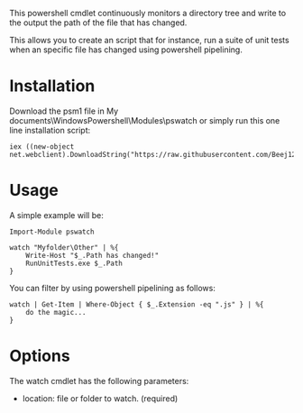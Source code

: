 This powershell cmdlet continuously monitors a directory tree and write to the output the path of the file that has changed.

This allows you to create an script that for instance, run a suite of unit tests when an specific file has changed using powershell pipelining.

Installation
============

Download the psm1 file in My documents\WindowsPowershell\Modules\pswatch or simply run this one line installation script:

	iex ((new-object net.webclient).DownloadString("https://raw.githubusercontent.com/Beej126/pswatch/master/install.ps1"))

Usage
=====

A simple example will be:

	Import-Module pswatch

	watch "Myfolder\Other" | %{
		Write-Host "$_.Path has changed!"
		RunUnitTests.exe $_.Path
	}

You can filter by using powershell pipelining as follows:

	watch | Get-Item | Where-Object { $_.Extension -eq ".js" } | %{
		do the magic...
	}

Options
=======

The watch cmdlet has the following parameters:

  * location: file or folder to watch. (required)
